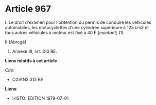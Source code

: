 # Article 967

I. Le droit d'examen pour l'obtention du permis de conduire les véhicules automobiles, les motocyclettes d'une cylindrée
supérieure à 125 cm3 et tous autres véhicules à moteur est fixé à 40 F [*montant*] (1).

II  (Abrogé)

1)  Annexe III, art. 313 BE.

**Liens relatifs à cet article**

_Cite_:

  - CGIAN3 313 BE

**Liens**:

  - HISTO: EDITION 1979-07-01
